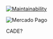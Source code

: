 [![Maintainability](https://api.codeclimate.com/v1/badges/694b7584dbdf471f2e13/maintainability)](https://codeclimate.com/github/mercadopago/cart-magento2/maintainability)

![Mercado Pago](https://raw.githubusercontent.com/mercadopago/cart-magento2/master/README.img/logo_mp.png)

CADE?
